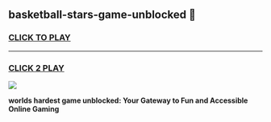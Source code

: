 
## basketball-stars-game-unblocked 👋
<h3>
<a href="https://premium.freeplayer.one?title=basketball-stars-game-unblocked&ref=14F">CLICK TO PLAY</a></h3>
<hr>

<h3>
<a href="https://premium.freeplayer.one?title=basketball-stars-game-unblocked&ref=14F">CLICK 2 PLAY</a>
  
</h3>

<a href="https://premium.freeplayer.one?title=basketball-stars-game-unblocked&ref=12F/"><img src="https://clearcache.store/games.png"></a>


**worlds hardest game unblocked: Your Gateway to Fun and Accessible Online Gaming**
